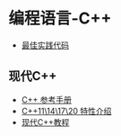 # 编程语言-C++
* [最佳实践代码](https://github.com/andrewwang79/cpp.practice.git)

## 现代C++
* [C++ 参考手册](https://zh.cppreference.com/)
* [C++11\14\17\20 特性介绍](https://www.jianshu.com/p/8c4952e9edec)
* [现代C++教程](https://changkun.de/modern-cpp/zh-cn/00-preface/)
